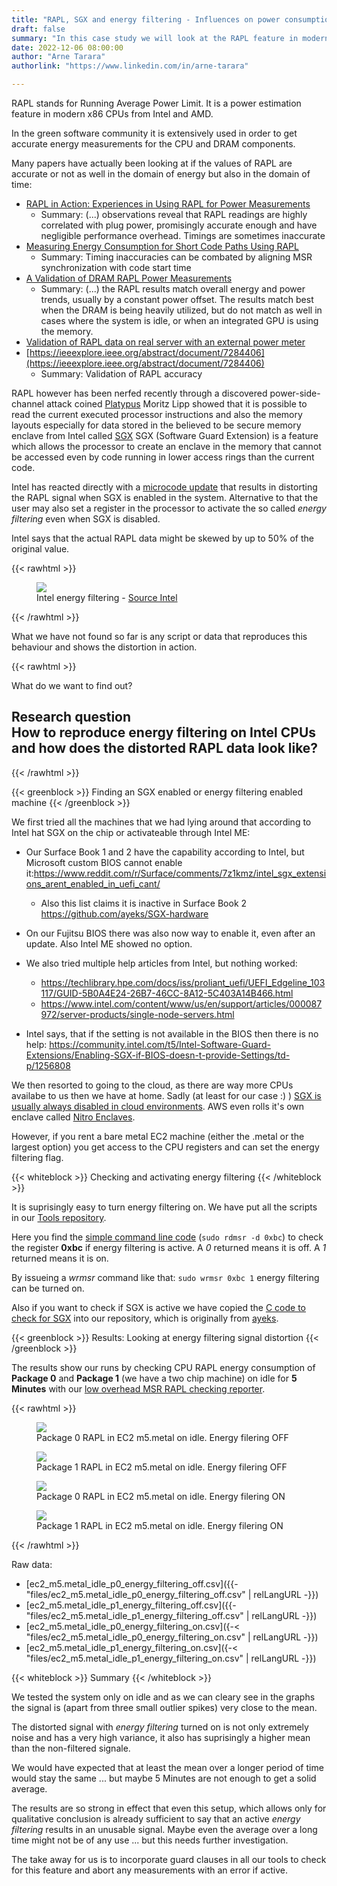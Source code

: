```yaml
---
title: "RAPL, SGX and energy filtering - Influences on power consumption"
draft: false
summary: "In this case study we will look at the RAPL feature in modern processors and a security feature that can influence it's accuracy"
date: 2022-12-06 08:00:00
author: "Arne Tarara"
authorlink: "https://www.linkedin.com/in/arne-tarara"

---
```


RAPL stands for Running Average Power Limit. It is a power estimation feature in
modern x86 CPUs from Intel and AMD.

In the green software community it is extensively used in order to get accurate
energy measurements for the CPU and DRAM components.

Many papers have actually been looking at if the values of RAPL are accurate or not
as well in the domain of energy but also in the domain of time:

- [RAPL in Action: Experiences in Using RAPL for Power Measurements](https://dl.acm.org/doi/abs/10.1145/3177754)
    + Summary: (...) observations reveal that RAPL readings are highly correlated with plug power, promisingly accurate enough and have negligible performance overhead. Timings are sometimes inaccurate
- [Measuring Energy Consumption for Short Code Paths Using RAPL](https://dl.acm.org/doi/abs/10.1145/2425248.2425252)
    + Summary: Timing inaccuracies can be combated by aligning MSR synchronization with code start time
- [A Validation of DRAM RAPL Power Measurements](https://dl.acm.org/doi/abs/10.1145/2989081.2989088)
    + Summary: (...) the RAPL results match overall energy and power trends, usually by a constant power offset. The results match best when the DRAM is being heavily utilized, but do not match as well in cases where the system is idle, or when an integrated GPU is using the memory.
- [Validation of RAPL data on real server with an external power meter](https://medium.com/teads-engineering/building-an-aws-ec2-carbon-emissions-dataset-3f0fd76c98ac)
- [https://ieeexplore.ieee.org/abstract/document/7284406](https://ieeexplore.ieee.org/abstract/document/7284406)
    + Summary: Validation of RAPL accuracy

RAPL however has been nerfed recently through a discovered power-side-channel attack
coined [Platypus](https://platypusattack.com/)
Moritz Lipp showed that it is possible to read the current executed processor instructions
and also the memory layouts especially for data stored in the believed to be secure
memory enclave from Intel called [SGX](https://en.wikipedia.org/wiki/Software_Guard_Extensions)
SGX (Software Guard Extension) is a feature which allows the processor to create an
enclave in the memory that cannot be accessed even by code running in lower access
rings than the current code.


Intel has reacted directly with a [microcode update](https://www.intel.com/content/www/us/en/developer/articles/technical/software-security-guidance/advisory-guidance/running-average-power-limit-energy-reporting.html) that results in distorting
the RAPL signal when SGX is enabled in the system.
Alternative to that the user may also set a register in the processor to activate
the so called *energy filtering* even when SGX is disabled.

Intel says that the actual RAPL data might be skewed by up to 50% of the original value.

{{< rawhtml >}}
<figure>
  <img class="ui huge rounded image" src="/img/case-studies/RAPL-energy-filtering-Intel.webp">
  <figcaption>Intel energy filtering - <a href="https://www.intel.cn/content/www/cn/zh/developer/articles/technical/software-security-guidance/advisory-guidance/running-average-power-limit-energy-reporting.html">Source Intel</a></figcaption>
</figure>
{{< /rawhtml >}}


What we have not found so far is any script or data that reproduces this behaviour
and shows the distortion in action.

{{< rawhtml >}}
            </div>
         </div>
    </section><!-- end about -->
    <section class="single-page bg-one">
        <div class="section-one">
            <div class="title-one">What do we want to find out?</div>
            <div class="separator"><div class="line line-1"></div></div>
            <div class="data-content-one">
                <div class="ui segment inverted" id="research-question">
                    <h2 class="ui header">
                        <i class="graduation cap icon"></i>
                        <div class="content">
                            Research question
                            <div class="sub header">How to reproduce energy filtering on Intel CPUs and how does the distorted RAPL data look like?</div>
                        </div>
                    </h2>
                </div>
{{< /rawhtml >}}

{{< greenblock >}}
Finding an SGX enabled or energy filtering enabled machine
{{< /greenblock >}}

We first tried all the machines that we had lying around that according to Intel hat SGX
on the chip or activateable through Intel ME:

- Our Surface Book 1 and 2 have the capability according to Intel, but Microsoft custom BIOS cannot enable it:https://www.reddit.com/r/Surface/comments/7z1kmz/intel_sgx_extensions_arent_enabled_in_uefi_cant/
    + Also this list claims it is inactive in Surface Book 2 https://github.com/ayeks/SGX-hardware
- On our Fujitsu BIOS there was also now way to enable it, even after an update. Also Intel ME showed no option.
- We also tried multiple help articles from Intel, but nothing worked:
    + https://techlibrary.hpe.com/docs/iss/proliant_uefi/UEFI_Edgeline_103117/GUID-5B0A4E24-26B7-46CC-8A12-5C403A14B466.html
    + https://www.intel.com/content/www/us/en/support/articles/000087972/server-products/single-node-servers.html

- Intel says, that if the setting is not available in the BIOS then there is no help: https://community.intel.com/t5/Intel-Software-Guard-Extensions/Enabling-SGX-if-BIOS-doesn-t-provide-Settings/td-p/1256808

We then resorted to going to the cloud, as there are way more CPUs availabe to us
then we have at home.
Sadly (at least for our case :) ) [SGX is usually always disabled in cloud environments](https://tozny.com/blog/secure-computation-cloud-sgx/). AWS even rolls it's own
enclave called [Nitro Enclaves](https://aws.amazon.com/ec2/nitro/nitro-enclaves/).

However, if you rent a bare metal EC2 machine (either the .metal or the largest option)
you get access to the CPU registers and can set the energy filtering flag.

{{< whiteblock >}}
Checking and activating energy filtering
{{< /whiteblock >}}

It is suprisingly easy to turn energy filtering on. We have put all the scripts in our [Tools repository](https://github.com/green-coding-solutions/tools).

Here you find the [simple command line code](https://github.com/green-coding-solutions/tools/blob/main/check_energy_filtering_rapl.sh) (`sudo rdmsr -d 0xbc`) to check the register **0xbc** if energy filtering is active.
A *0* returned means it is off. A *1* returned means it is on.

By issueing a *wrmsr* command like that: `sudo wrmsr 0xbc 1` energy filtering can be turned on.

Also if you want to check if SGX is active we have copied the [C code to check for SGX](https://github.com/green-coding-solutions/tools/blob/main/test-sgx.c)
into our repository, which is originally from [ayeks](https://github.com/green-coding-solutions/tools/blob/main/test-sgx.c).

{{< greenblock >}}
Results: Looking at energy filtering signal distortion
{{< /greenblock >}}

The results show our runs by checking CPU RAPL energy consumption of **Package 0** and **Package 1** (we have a two chip machine)
on idle for **5 Minutes** with our [low overhead MSR RAPL checking reporter](https://github.com/green-coding-solutions/green-metrics-tool/tree/main/tools/metric_providers/cpu/energy/RAPL/MSR/system).

{{< rawhtml >}}
<figure>
  <img class="ui huge rounded image" src="/img/case-studies/RAPL-ec2-m5.metal-p0-idle.webp">
  <figcaption>Package 0 RAPL in EC2 m5.metal on idle. Energy filering OFF</a></figcaption>
</figure>
<figure>
  <img class="ui huge rounded image" src="/img/case-studies/RAPL-ec2-m5.metal-p1-idle.webp">
  <figcaption>Package 1 RAPL in EC2 m5.metal on idle. Energy filering OFF</a></figcaption>
</figure>
<figure>
  <img class="ui huge rounded image" src="/img/case-studies/RAPL-ec2-m5.metal-p0-idle-energy-filtering.webp">
  <figcaption>Package 0 RAPL in EC2 m5.metal on idle. Energy filering ON</a></figcaption>
</figure>
<figure>
  <img class="ui huge rounded image" src="/img/case-studies/RAPL-ec2-m5.metal-p1-idle-energy-filtering.webp">
  <figcaption>Package 1 RAPL in EC2 m5.metal on idle. Energy filering ON</a></figcaption>
</figure>
{{< /rawhtml >}}


Raw data:
- [ec2_m5.metal_idle_p0_energy_filtering_off.csv]({{- "files/ec2_m5.metal_idle_p0_energy_filtering_off.csv" | relLangURL -}})
- [ec2_m5.metal_idle_p1_energy_filtering_off.csv]({{- "files/ec2_m5.metal_idle_p1_energy_filtering_off.csv" | relLangURL -}})
- [ec2_m5.metal_idle_p0_energy_filtering_on.csv]({-< "files/ec2_m5.metal_idle_p0_energy_filtering_on.csv" | relLangURL -}})
- [ec2_m5.metal_idle_p1_energy_filtering_on.csv]({-< "files/ec2_m5.metal_idle_p1_energy_filtering_on.csv" | relLangURL -}})


{{< whiteblock >}}
Summary
{{< /whiteblock >}}

We tested the system only on idle and as we can cleary see in the graphs the signal is (apart from three small outlier spikes) very close to the mean.

The distorted signal with *energy filtering* turned on is not only extremely noise and has a very high variance, it also has suprisingly a higher
mean than the non-filtered signale.

We would have expected that at least the mean over a longer period of time would stay the same ... but maybe 5 Minutes are not enough
to get a solid average.

The results are so strong in effect that even this setup, which allows only for qualitative conclusion is already sufficient to say that
an active *energy filtering* results in an unusable signal. Maybe even the average over a long time might not be of any use ... but this
needs further investigation.

The take away for us is to incorporate guard clauses in all our tools to check for this feature and abort any measurements with an error if active.